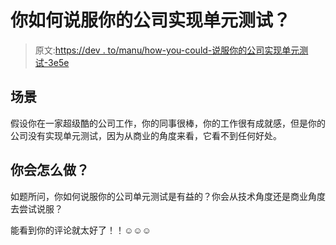 # 你如何说服你的公司实现单元测试？

> 原文:[https://dev . to/manu/how-you-could-说服你的公司实现单元测试-3e5e](https://dev.to/manu/how-would-you-convince-your-company-to-implement-unit-tests-3e5e)

## [](#scenario)场景

假设你在一家超级酷的公司工作，你的同事很棒，你的工作很有成就感，但是你的公司没有实现单元测试，因为从商业的角度来看，它看不到任何好处。

## [](#what-would-you-do)你会怎么做？

如题所问，你如何说服你的公司单元测试是有益的？你会从技术角度还是商业角度去尝试说服？

能看到你的评论就太好了！！☺️☺️☺️